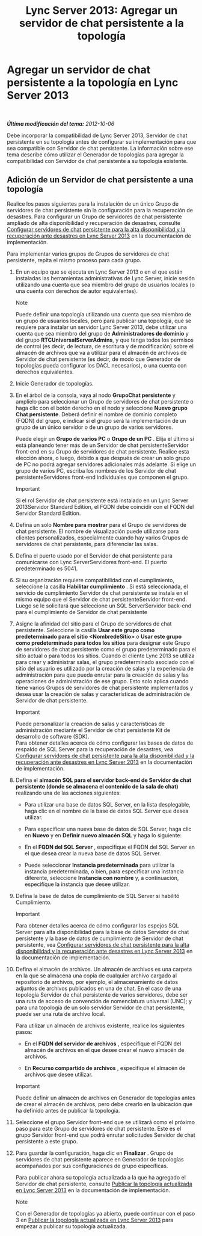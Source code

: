 ﻿---
title: 'Lync Server 2013: Agregar un servidor de chat persistente a la topología'
TOCTitle: Agregar un servidor de chat persistente a la topología
ms:assetid: 8389b307-8c17-4e45-b3b5-5dc9fcfc2ffb
ms:mtpsurl: https://technet.microsoft.com/es-es/library/JJ205049(v=OCS.15)
ms:contentKeyID: 48275877
ms.date: 01/07/2017
mtps_version: v=OCS.15
ms.translationtype: HT
---

# Agregar un servidor de chat persistente a la topología en Lync Server 2013

 

_**Última modificación del tema:** 2012-10-06_

Debe incorporar la compatibilidad de Lync Server 2013, Servidor de chat persistente en su topología antes de configurar su implementación para que sea compatible con Servidor de chat persistente. La información sobre ese tema describe cómo utilizar el Generador de topologías para agregar la compatibilidad con Servidor de chat persistente a su topología existente.

## Adición de un Servidor de chat persistente a una topología

Realice los pasos siguientes para la instalación de un único Grupo de servidores de chat persistente sin la configuración para la recuperación de desastres. Para configurar un Grupo de servidores de chat persistente ampliado de alta disponibilidad y recuperación de desastres, consulte [Configurar servidores de chat persistente para la alta disponibilidad y la recuperación ante desastres en Lync Server 2013](lync-server-2013-configuring-persistent-chat-server-for-high-availability-and-disaster-recovery.md) en la documentación de implementación.

Para implementar varios grupos de Grupos de servidores de chat persistente, repita el mismo proceso para cada grupo.

1.  En un equipo que se ejecuta en Lync Server 2013 o en el que están instaladas las herramientas administrativas de Lync Server, inicie sesión utilizando una cuenta que sea miembro del grupo de usuarios locales (o una cuenta con derechos de autor equivalentes).
    

    > [!NOTE]
    > Puede definir una topología utilizando una cuenta que sea miembro de un grupo de usuarios locales, pero para publicar una topología, que se requiere para instalar un servidor Lync Server 2013, debe utilizar una cuenta que sea miembro del grupo de <STRONG>Administradores de dominio</STRONG> y del grupo <STRONG>RTCUniversalServerAdmins</STRONG>, y que tenga todos los permisos de control (es decir, de lectura, de escritura y de modificación) sobre el almacén de archivos que va a utilizar para el almacén de archivos de Servidor de chat persistente (es decir, de modo que Generador de topologías pueda configurar los DACL necesarios), o una cuenta con derechos equivalentes.



2.  Inicie Generador de topologías.

3.  En el árbol de la consola, vaya al nodo **GrupoChat persistente** y amplíelo para seleccionar un Grupo de servidores de chat persistente o haga clic con el botón derecho en el nodo y seleccione **Nuevo grupo Chat persistente**. Deberá definir el nombre de dominio completo (FQDN) del grupo, e indicar si el grupo será la implementación de un grupo de un único servidor o de un grupo de varios servidores.
    
    Puede elegir un **Grupo de varios PC** o **Grupo de un PC** . Elija el último si está planeando tener más de un Servidor de chat persistenteServidor front-end en su Grupo de servidores de chat persistente. Realice esta elección ahora, o luego, debido a que después de crear un solo grupo de PC no podrá agregar servidores adicionales más adelante. Si elige un grupo de varios PC, escriba los nombres de los Servidor de chat persistenteServidores front-end individuales que componen el grupo.
    
    > [!IMPORTANT]  
    > Si el rol Servidor de chat persistente está instalado en un Lync Server 2013Servidor Standard Edition, el FQDN debe coincidir con el FQDN del Servidor Standard Edition.
    


4.  Defina un solo **Nombre para mostrar** para el Grupo de servidores de chat persistente. El nombre de visualización puede utilizarse para clientes personalizados, especialmente cuando hay varios Grupos de servidores de chat persistente, para diferenciar las salas.

5.  Defina el puerto usado por el Servidor de chat persistente para comunicarse con Lync ServerServidores front-end. El puerto predeterminado es 5041.

6.  Si su organización requiere compatibilidad con el cumplimiento, seleccione la casilla **Habilitar cumplimiento** . Si está seleccionada, el servicio de cumplimiento Servidor de chat persistente se instala en el mismo equipo que el Servidor de chat persistenteServidor front-end. Luego se le solicitará que seleccione un SQL ServerServidor back-end para el cumplimiento de Servidor de chat persistente

7.  Asigne la afinidad del sitio para el Grupo de servidores de chat persistente. Seleccione la casilla **Usar este grupo como predeterminado para el sitio \<NombredeSitio\>** o **Usar este grupo como predeterminado para todos los sitios** para designar este Grupo de servidores de chat persistente como el grupo predeterminado para el sitio actual o para todos los sitios. Cuando el cliente Lync 2013 se utiliza para crear y administrar salas, el grupo predeterminado asociado con el sitio del usuario es utilizado por la creación de salas y la experiencia de administración para que pueda enrutar para la creación de salas y las operaciones de administración de ese grupo. Esto solo aplica cuando tiene varios Grupos de servidores de chat persistente implementados y desea usar la creación de salas y características de administración de Servidor de chat persistente.
    
    > [!IMPORTANT]  
    > Puede personalizar la creación de salas y características de administración mediante el Servidor de chat persistente Kit de desarrollo de software (SDK).<br />
    > Para obtener detalles acerca de cómo configurar las bases de datos de respaldo de SQL Server para la recuperación de desastres, vea <a href="lync-server-2013-configuring-persistent-chat-server-for-high-availability-and-disaster-recovery.md">Configurar servidores de chat persistente para la alta disponibilidad y la recuperación ante desastres en Lync Server 2013</a> en la documentación de implementación.


8.  Defina el **almacén SQL para el servidor back-end de Servidor de chat persistente (donde se almacena el contenido de la sala de chat)** realizando una de las acciones siguientes:
    
      - Para utilizar una base de datos SQL Server, en la lista desplegable, haga clic en el nombre de la base de datos SQL Server que desea utilizar.
    
      - Para especificar una nueva base de datos de SQL Server, haga clic en **Nuevo** y en **Definir nuevo almacén SQL** y haga lo siguiente:
    
    <!-- end list -->
    
      - En el **FQDN del SQL Server** , especifique el FQDN del SQL Server en el que desea crear la nueva base de datos SQL Server.
    
      - Puede seleccionar **Instancia predeterminada** para utilizar la instancia predeterminada, o bien, para especificar una instancia diferente, seleccione **Instancia con nombre** y, a continuación, especifique la instancia que desee utilizar.

9.  Defina la base de datos de cumplimiento de SQL Server si habilitó Cumplimiento.
    
    > [!IMPORTANT]  
    > Para obtener detalles acerca de cómo configurar los espejos SQL Server para alta disponibilidad para la base de datos Servidor de chat persistente y la base de datos de cumplimiento de Servidor de chat persistente, vea <a href="lync-server-2013-configuring-persistent-chat-server-for-high-availability-and-disaster-recovery.md">Configurar servidores de chat persistente para la alta disponibilidad y la recuperación ante desastres en Lync Server 2013</a> en la documentación de implementación.
    


10. Defina el almacén de archivos. Un almacén de archivos es una carpeta en la que se almacena una copia de cualquier archivo cargado al repositorio de archivos, por ejemplo, el almacenamiento de datos adjuntos de archivos publicados en una de chat. En el caso de una topología Servidor de chat persistente de varios servidores, debe ser una ruta de acceso de convención de nomenclatura universal (UNC); y para una topología de un solo servidor Servidor de chat persistente, puede ser una ruta de archivo local.
    
    Para utilizar un almacén de archivos existente, realice los siguientes pasos:
    
      - En el **FQDN del servidor de archivos** , especifique el FQDN del almacén de archivos en el que desee crear el nuevo almacén de archivos.
    
      - En **Recurso compartido de archivos** , especifique el almacén de archivos que desee utilizar.
    
    > [!IMPORTANT]  
    > Puede definir un almacén de archivos en Generador de topologías antes de crear el almacén de archivos, pero debe crearlo en la ubicación que ha definido antes de publicar la topología.
    


11. Seleccione el grupo Servidor front-end que se utilizará como el próximo paso para este Grupo de servidores de chat persistente. Este es el grupo Servidor front-end que podrá enrutar solicitudes Servidor de chat persistente a este grupo.

12. Para guardar la configuración, haga clic en **Finalizar** . Grupo de servidores de chat persistente aparece en Generador de topologías acompañados por sus configuraciones de grupo específicas.
    
    Para publicar ahora su topología actualizada a la que ha agregado el Servidor de chat persistente, consulte [Publicar la topología actualizada en Lync Server 2013](lync-server-2013-publish-the-updated-topology.md) en la documentación de implementación.
    

    > [!NOTE]
    > Con el Generador de topologías ya abierto, puede continuar con el paso 3 en <A href="lync-server-2013-publish-the-updated-topology.md">Publicar la topología actualizada en Lync Server 2013</A> para empezar a publicar su topología actualizada.


